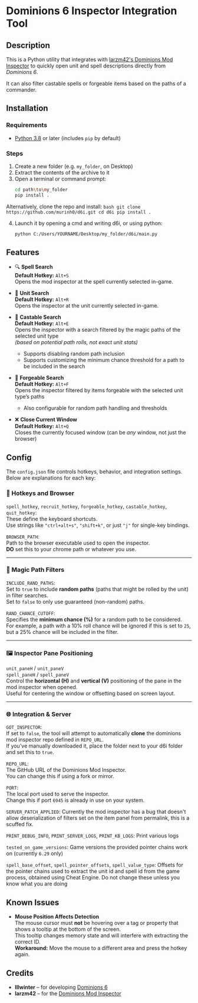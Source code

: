 # Dominions 6 Inspector Integration Tool

## Description

This is a Python utility that integrates with [larzm42's Dominions Mod Inspector](https://github.com/larzm42/dom6inspector) to quickly open unit and spell descriptions directly from *Dominions 6*.

It can also filter castable spells or forgeable items based on the paths of a commander.

## Installation

### Requirements

- [Python 3.8](https://www.python.org/downloads/) or later (includes `pip` by default)

### Steps

1. Create a new folder (e.g. `my_folder`, on Desktop)
2. Extract the contents of the archive to it
3. Open a terminal or command prompt:
   ```bash
   cd path\to\my_folder
   pip install .
    ```
Alternatively, clone the repo and install:
    ```bash
    git clone https://github.com/murinh0/d6i.git
    cd d6i
    pip install .
    ```

4. Launch it by opening a cmd and writing d6i, or using python:
    ```bash
    python C:/Users/YOURNAME/Desktop/my_folder/d6i/main.py
    ```

## Features

- 🔍 **Spell Search**  
  **Default Hotkey:** `Alt+S`  
  Opens the mod inspector at the spell currently selected in-game.

- 👥 **Unit Search**  
  **Default Hotkey:** `Alt+R`  
  Opens the inspector at the unit currently selected in-game.

- 🧙 **Castable Search**  
  **Default Hotkey:** `Alt+E`  
  Opens the inspector with a search filtered by the magic paths of the selected unit type  
  *(based on potential path rolls, not exact unit stats)*  
  - Supports disabling random path inclusion  
  - Supports customizing the minimum chance threshold for a path to be included in the search

- 🔨 **Forgeable Search**  
  **Default Hotkey:** `Alt+F`  
  Opens the inspector filtered by items forgeable with the selected unit type’s paths  
  - Also configurable for random path handling and thresholds

- ❌ **Close Current Window**  
  **Default Hotkey:** `Alt+Q`  
  Closes the currently focused window (can be *any* window, not just the browser)

## Config

The `config.json` file controls hotkeys, behavior, and integration settings. Below are explanations for each key:

### 🔑 Hotkeys and Browser 

`spell_hotkey`, `recruit_hotkey`, `forgeable_hotkey`, `castable_hotkey`, `quit_hotkey`:  
These define the keyboard shortcuts.  
Use strings like `"ctrl+alt+s"`, `"shift+k"`, or just `"j"` for single-key bindings.

`BROWSER_PATH`:  
Path to the browser executable used to open the inspector.  
**DO** set this to your chrome path or whatever you use.

---

### 🔮 Magic Path Filters

`INCLUDE_RAND_PATHS`:  
Set to `true` to include **random paths** (paths that might be rolled by the unit) in filter searches.  
Set to `false` to only use guaranteed (non-random) paths.

`RAND_CHANCE_CUTOFF`:  
Specifies the **minimum chance (%)** for a random path to be considered.  
For example, a path with a 10% roll chance will be ignored if this is set to `25`,  
but a 25% chance will be included in the filter.

---

### 🖼️ Inspector Pane Positioning

`unit_paneH` / `unit_paneV`  
`spell_paneH` / `spell_paneV`  
Control the **horizontal (H)** and **vertical (V)** positioning of the pane in the mod inspector  when opened.  
Useful for centering the window or offsetting based on screen layout.

---

### 🌐 Integration & Server

`GOT_INSPECTOR`:  
If set to `false`, the tool will attempt to automatically **clone** the dominions mod inspector repo defined in `REPO_URL`.  
If you've manually downloaded it, place the folder next to your d6i folder and set this to `true`.

`REPO_URL`:  
The GitHub URL of the Dominions Mod Inspector.  
You can change this if using a fork or mirror.

`PORT`:  
The local port used to serve the inspector.  
Change this if port `6945` is already in use on your system.

`SERVER_PATCH_APPLIED`:
Currently the mod inspector has a bug that doesn't allow deserialization of filters set on the item panel from permalink, this is a scuffed fix.

`PRINT_DEBUG_INFO`, `PRINT_SERVER_LOGS`, `PRINT_KB_LOGS`:
Print various logs 

`tested_on_game_versions`:
Game versions the provided pointer chains work on (currently `6.29` only)

`spell_base_offset`, `spell_pointer_offsets`, `spell_value_type`:
Offsets for the pointer chains used to extract the unit id and spell id from the game process, obtained using Cheat Engine.
Do not change these unless you know what you are doing


## Known Issues

- **Mouse Position Affects Detection**  
  The mouse cursor must **not** be hovering over a tag or property that shows a tooltip at the bottom of the screen.  
  This tooltip changes memory state and will interfere with extracting the correct ID.  
  **Workaround:** Move the mouse to a different area and press the hotkey again.

## Credits

- **Illwinter** – for developing [Dominions 6](https://www.illwinter.com/dom6/)
- **larzm42** – for the [Dominions Mod Inspector](https://github.com/larzm42/dom6inspector)